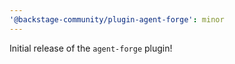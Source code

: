 ```yaml
---
'@backstage-community/plugin-agent-forge': minor
---
```


Initial release of the `agent-forge` plugin!
